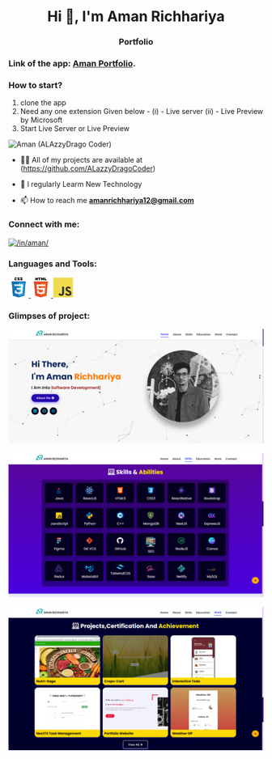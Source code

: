 <h1 align="center">Hi 👋, I'm Aman Richhariya</h1>
<h3 align="center">Portfolio</h3>

### Link of the app: [Aman Portfolio](https:/).

### How to start?

1. clone the app
2. Need any one extension Given below -
  (i) - Live server
  (ii) - Live Preview by Microsoft
3. Start Live Server or Live Preview


<p align="left"> <img src="https://komarev.com/ghpvc/?username=amanrichhariya12&label=Profile%20views&color=0e75b6&style=flat" alt="Aman (ALAzzyDrago Coder)" /> </p>

- 👨‍💻 All of my projects are available at (https://github.com/ALazzyDragoCoder)

- 📝 I regularly Learm New Technology

- 📫 How to reach me **amanrichhariya12@gmail.com**

<h3 align="left">Connect with me:</h3>
<p align="left">
<a href="https://www.linkedin.com/in/aman-richhariya-72111822b/" target="blank"><img align="center" src="https://raw.githubusercontent.com/rahuldkjain/github-profile-readme-generator/master/src/images/icons/Social/linked-in-alt.svg" alt="/in/aman/" height="30" width="40" /></a>
</p>

<h3 align="left">Languages and Tools:</h3>
<p align="left"> <a href="https://www.w3schools.com/css/" target="_blank" rel="noreferrer"> <img src="https://raw.githubusercontent.com/devicons/devicon/master/icons/css3/css3-original-wordmark.svg" alt="css3" width="40" height="40"/> </a> <a href="https://www.w3.org/html/" target="_blank" rel="noreferrer"> <img src="https://raw.githubusercontent.com/devicons/devicon/master/icons/html5/html5-original-wordmark.svg" alt="html5" width="40" height="40"/> </a> <a href="https://developer.mozilla.org/en-US/docs/Web/JavaScript" target="_blank" rel="noreferrer"> <img src="https://raw.githubusercontent.com/devicons/devicon/master/icons/javascript/javascript-original.svg" alt="javascript" width="40" height="40"/> </a> </p>


### Glimpses of project:

<img src="./assets/images/p.png" />
<br>
<br>
<img src="./assets/images/p1.png" />
<br>
<br>
<img src="./assets/images/p2.png" />
<br>
<br>
